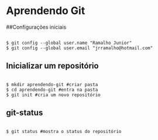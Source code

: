 # Aprendendo Git

##Configurações iniciais

```shell

$ git config --global user.name "Ramalho Junior"
$ git config --global user.email "jrramalho@hotmail.com" 

```

## Inicializar um repositório

```shell

$ mkdir aprendendo-git #criar pasta
$ cd aprendendo-git #entra na pasta
$ git init #cria um novo repositório

```
## git-status

```shell

$ git status #mostra o status do repositório

```


